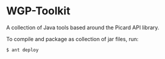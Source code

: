 # WGP-Toolkit
A collection of Java tools based around the Picard API library.

To compile and package as collection of jar files, run:

`$ ant deploy`
